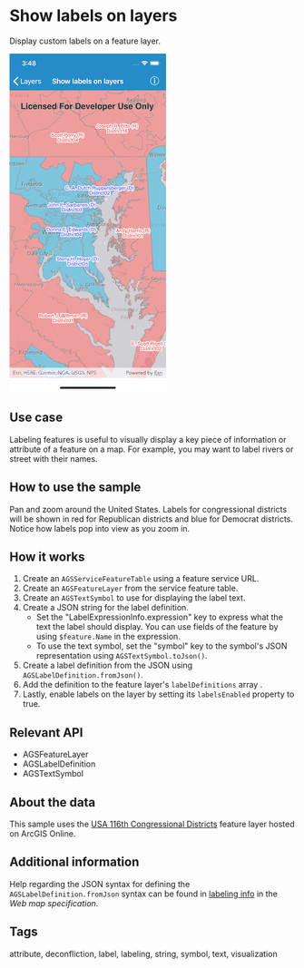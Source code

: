 # Show labels on layers

Display custom labels on a feature layer.

![Show labels on layers sample](show-labels.png)

## Use case

Labeling features is useful to visually display a key piece of information or attribute of a feature on a map. For example, you may want to label rivers or street with their names. 

## How to use the sample

Pan and zoom around the United States. Labels for congressional districts will be shown in red for Republican districts and blue for Democrat districts. Notice how labels pop into view as you zoom in.

## How it works

1. Create an `AGSServiceFeatureTable` using a feature service URL.
2. Create an `AGSFeatureLayer` from the service feature table.
3. Create an `AGSTextSymbol` to use for displaying the label text.
4. Create a JSON string for the label definition.
    * Set the "LabelExpressionInfo.expression" key to express what the text the label should display. You can use fields of the feature by using `$feature.Name` in the expression.
    * To use the text symbol, set the "symbol" key to the symbol's JSON representation using `AGSTextSymbol.toJson()`.
5. Create a label definition from the JSON using `AGSLabelDefinition.fromJson()`.
6. Add the definition to the feature layer's `labelDefinitions` array .
7. Lastly, enable labels on the layer by setting its `labelsEnabled` property to true.

## Relevant API

* AGSFeatureLayer
* AGSLabelDefinition
* AGSTextSymbol

## About the data

This sample uses the [USA 116th Congressional Districts](https://www.arcgis.com/home/item.html?id=cc6a869374434bee9fefad45e291b779) feature layer hosted on ArcGIS Online.

## Additional information

Help regarding the JSON syntax for defining the `AGSLabelDefinition.fromJson` syntax can be found in [labeling info](https://developers.arcgis.com/web-map-specification/objects/labelingInfo/) in the *Web map specification*.

## Tags

attribute, deconfliction, label, labeling, string, symbol, text, visualization
